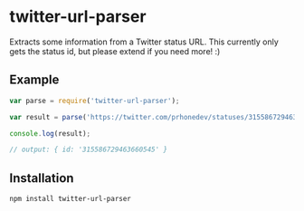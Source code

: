 twitter-url-parser
==================

Extracts some information from a Twitter status URL.
This currently only gets the status id, but please extend if you need more! :)

Example
-------

```javascript
var parse = require('twitter-url-parser');

var result = parse('https://twitter.com/prhonedev/statuses/315586729463660545?utm_medium=twitter&utm_source=twitterfeed');

console.log(result);

// output: { id: '315586729463660545' }
```

Installation
------------

    npm install twitter-url-parser
